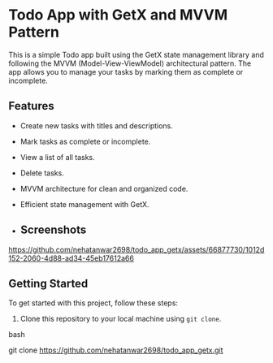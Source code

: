# Todo App with GetX and MVVM Pattern

This is a simple Todo app built using the GetX state management library and following the MVVM (Model-View-ViewModel) architectural pattern. The app allows you to manage your tasks by marking them as complete or incomplete.

## Features

- Create new tasks with titles and descriptions.
- Mark tasks as complete or incomplete.
- View a list of all tasks.
- Delete tasks.
- MVVM architecture for clean and organized code.
- Efficient state management with GetX.

  
- ## Screenshots



https://github.com/nehatanwar2698/todo_app_getx/assets/66877730/1012d152-2060-4d88-ad34-45eb17612a66



## Getting Started

To get started with this project, follow these steps:

1. Clone this repository to your local machine using `git clone`.

bash

git clone  https://github.com/nehatanwar2698/todo_app_getx.git

